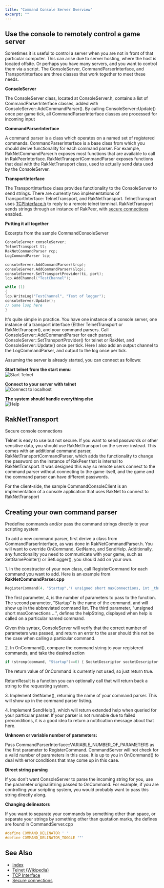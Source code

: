 ```yaml
---
title: "Command Console Server Overview"
excerpt: ""
---
```

## Use the console to remotely control a game server

Sometimes it is useful to control a server when you are not in front of that particular computer. This can arise due to server hosting, where the host is located offsite. Or perhaps you have many servers, and you want to control them via a script. The ConsoleServer, CommandParserInterface, and TransportInterface are three classes that work together to meet these needs.

**ConsoleServer**

The ConsoleServer class, located at ConsoleServer.h, contains a list of CommandParserInterface classes, added with ConsoleServer::AddCommandParser(). By calling ConsoleServer::Update() once per game tick, all CommandParserInterface classes are processed for incoming input

**CommandParserInterface**

A command parser is a class which operates on a named set of registered commands. CommandParserInterface is a base class from which you should derive functionality for each command parser. For example, RakNetCommandParser.h exposes most functions that are available to call in RakPeerInterface. RakNetTransportCommandParser exposes functions that deal with the RakNetTransport class, used to actually send data used by the ConsoleServer.

**TransportInterface**

The TransportInterface class provides functionality to the ConsoleServer to send strings. There are currently two implementations of TransportInterface: TelnetTransport, and RakNetTransport. TelnetTransport uses [TCPInterface.h](tcpinterface.html) to reply to a remote telnet terminal. RakNetTransport sends strings through an instance of RakPeer, with [secure connections](secureconnections.html) enabled.

**Putting it all together**

Excerpts from the sample CommandConsoleServer

```cpp
ConsoleServer consoleServer;  
TelnetTransport tt;  
RakNetCommandParser rcp;  
LogCommandParser lcp;

consoleServer.AddCommandParser(&rcp);  
consoleServer.AddCommandParser(&lcp);  
consoleServer.SetTransportProvider(ti, port);  
lcp.AddChannel("TestChannel");  

while (1)  
{  
lcp.WriteLog("TestChannel", "Test of logger");  
consoleServer.Update();  
// Game loop here  
}
```

It's quite simple in practice. You have one instance of a console server, one instance of a transport interface (EIther TelnetTransport or RakNetTransport), and your command parsers. Call ConsoleServer::AddCommandParser for each parser, ConsoleServer::SetTransportProvider() for telnet or RakNet, and ConsoleServer::Update() once per tick. Here I also add an output channel to the LogCommandParser, and output to the log once per tick.

Assuming the server is already started, you can connect as follows:

**Start telnet from the start menu**  
![Start Telnet](telnet1.jpg)

**Connect to your server with telnet**  
![Connect to localhost](telnet2.jpg)

**The system should handle everything else**  
![Help](telnet3.jpg)

## RakNetTransport

Secure console connections

Telnet is easy to use but not secure. If you want to send passwords or other sensitive data, you should use RakNetTransport on the server instead. This comes with an additional command parser, RakNetTransportCommandParser, which adds the functionality to change the password on the instance of RakPeer that is internal to RakNetTransport. It was designed this way so remote users connect to the command parser without connecting to the game itself, and the game and the command parser can have different passwords.

For the client-side, the sample CommandConsoleClient is an implementation of a console application that uses RakNet to connect to RakNetTransport

## Creating your own command parser

Predefine commands and/or pass the command strings directly to your scripting system

To add a new command parser, first derive a class from CommandParserInterface, as was done in RakNetCommandParser.h. You will want to override OnCommand, GetName, and SendHelp. Additionally, any functionality you need to communicate with your game, such as SetGamePointer() or SetLogger(), you should add on your own.

1\. In the constructor of your new class, call RegisterCommand for each command you want to add. Here is an example from **RakNetCommandParser.cpp**

```cpp
RegisterCommand(4, "Startup","( unsigned short maxConnections, int _threadSleepTimer, unsigned short localPort, const char *forceHostAddress );");
```

The first parameter, 4, is the number of parameters to pass to the function. The second parameter, "Startup" is the name of the command, and will show up in the abbreviated command list. The third parameter, "unsigned short maxConnections ...", defines the helpString, displayed when help is called on a particular named command.

Given this syntax, ConsoleServer will verify that the correct number of parameters was passed, and return an error to the user should this not be the case when calling a particular command.

2\. In OnCommand(), compare the command string to your registered commands, and take the desired action

```cpp
if (strcmp(command, "Startup")==0) { SocketDescriptor socketDescriptor((unsigned short)atoi(parameterList[1]), parameterList[3]); ReturnResult(peer->Startup((unsigned short)atoi(parameterList[0]), atoi(parameterList[2]), &socketDescriptor, 1), command, transport, systemAddress); }
```

The return value of OnCommand is currently not used, so just return true.

ReturnResult is a function you can optionally call that will return back a string to the requesting system.

3\. Implement GetName(), returning the name of your command parser. This will show up in the command parser listing.

4\. Implement SendHelp(), which will return extended help when queried for your particular parser. If your parser is not runnable due to failed preconditions, it is a good idea to return a notification message about that here.

**Unknown or variable number of parameters:**

Pass CommandParserInterface::VARIABLE_NUMBER_OF_PARAMETERS as the first parameter to RegisterCommand. CommandServer will not check for a valid number of parameters in this case. It is up to you in OnCommand() to deal with error conditions that may come up in this case.

**Direct string parsing**

If you don't want ConsoleServer to parse the incoming string for you, use the parameter originalString passed to OnCommand. For example, if you are controlling your scripting system, you would probably want to pass this string directly along.

**Changing delineators**

If you want to separate your commands by something other than space, or separate your strings by something other than quotation marks, the defines are found in CommandServer.cpp

```cpp
#define COMMAND_DELINATOR ' '  
#define COMMAND_DELINATOR_TOGGLE '"'
```

## See Also 

* [Index](index.html)  
* [Telnet (Wikipedia)](http://en.wikipedia.org/wiki/TELNET)  
* [TCP Interface](tcpinterface.html)  
* [Secure connections](secureconnections.html)